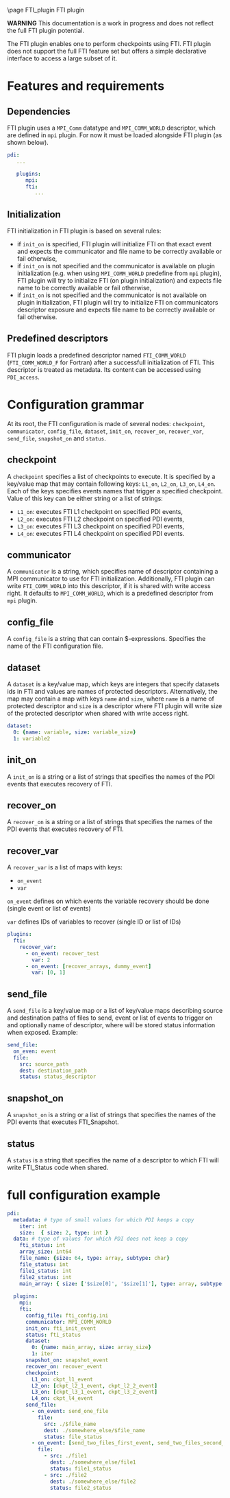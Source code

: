 \page FTI_plugin FTI plugin

**WARNING** This documentation is a work in progress and does not 
reflect the full FTI plugin potential.

The FTI plugin enables one to perform checkpoints using FTI.
FTI plugin does not support the full FTI feature set but offers a simple
declarative interface to access a large subset of it.

# Features and requirements

## Dependencies

FTI plugin uses a `MPI_Comm` datatype and `MPI_COMM_WORLD` descriptor, 
which are defined in `mpi` plugin.
For now it must be loaded alongside FTI plugin (as shown below).

```yaml
pdi:
   ...

   plugins:
      mpi:
      fti:
         ...
```

## Initialization

FTI initialization in FTI plugin is based on several rules:
* if `init_on` is specified, FTI plugin will initialize FTI
  on that exact event and expects the communicator and file name
  to be correctly available or fail otherwise,
* if `init_on` is not specified and the communicator is available
  on plugin initialization (e.g. when using `MPI_COMM_WORLD`
  predefine from `mpi` plugin), FTI plugin will try to initialize
  FTI (on plugin initialization) and expects file name
  to be correctly available or fail otherwise,
* if `init_on` is not specified and the communicator is not
  available on plugin initialization, FTI plugin will try 
  to initialize FTI on communicators descriptor exposure and expects
  file name to be correctly available or fail otherwise.

## Predefined descriptors

FTI plugin loads a predefined descriptor named `FTI_COMM_WORLD` 
(`FTI_COMM_WORLD_F` for Fortran) after a successfull initialization 
of FTI. This descriptor is treated as metadata. Its content can 
be accessed using `PDI_access`.

# Configuration grammar

At its root, the FTI configuration is made of several nodes:
`checkpoint`, `communicator`, `config_file`, `dataset`, `init_on`,
`recover_on`, `recover_var`, `send_file`, `snapshot_on` and `status`.

## checkpoint

A `checkpoint` specifies a list of checkpoints to execute.
It is specified by a key/value map that may contain following keys:
`L1_on`, `L2_on`, `L3_on`, `L4_on`.
Each of the keys specifies events names that trigger a specified checkpoint.
Value of this key can be either string or a list of strings:
* `L1_on`: executes FTI L1 checkpoint on specified PDI events,
* `L2_on`: executes FTI L2 checkpoint on specified PDI events,
* `L3_on`: executes FTI L3 checkpoint on specified PDI events,
* `L4_on`: executes FTI L4 checkpoint on specified PDI events.

## communicator

A `communicator` is a string, which specifies name of descriptor containing 
a MPI communicator to use for FTI initialization. Additionally, FTI plugin can
write `FTI_COMM_WORLD` into this descriptor, if it is shared with write access right.
It defaults to `MPI_COMM_WORLD`, which is a predefined descriptor from `mpi` plugin.

## config_file

A `config_file` is a string that can contain $-expressions. 
Specifies the name of the FTI configuration file.

## dataset

A `dataset` is a key/value map, which keys are integers that specify
datasets ids in FTI and values are names of protected descriptors.
Alternatively, the map may contain a map with keys `name` and `size`,
where `name` is a name of protected descriptor and `size` is a descriptor
where FTI plugin will write size of the protected descriptor when shared 
with write access right.

```yaml
dataset:
  0: {name: variable, size: variable_size}
  1: variable2
```

## init_on

A `init_on` is a string or a list of strings that specifies the names 
of the PDI events that executes recovery of FTI.

## recover_on

A `recover_on` is a string or a list of strings that specifies the names 
of the PDI events that executes recovery of FTI.

## recover_var

A `recover_var` is a list of maps with keys:
- `on_event`
- `var`

`on_event` defines on which events the variable recovery should be done (single event or list of events)

`var` defines IDs of variables to recover (single ID or list of IDs)

```yaml
plugins:
  fti:
    recover_var:
      - on_event: recover_test
        var: 2
      - on_event: [recover_arrays, dummy_event]
        var: [0, 1]
```

## send_file

A `send_file` is a key/value map or a list of key/value maps 
describing source and destination paths of files to send, 
event or list of events to trigger on and optionally name of descriptor, 
where will be stored status information when exposed.
Example:
```yaml
send_file:
  on_even: event
  file:
    src: source_path
    dest: destination_path
    status: status_descriptor
```

## snapshot_on

A `snapshot_on` is a string or a list of strings that specifies the names 
of the PDI events that executes FTI_Snapshot.

## status

A `status` is a string that specifies the name of a descriptor to which FTI
will write FTI_Status code when shared.

# full configuration example

```yaml
pdi:
  metadata: # type of small values for which PDI keeps a copy
    iter: int
    size:  { size: 2, type: int }
  data: # type of values for which PDI does not keep a copy
    fti_status: int
    array_size: int64
    file_name: {size: 64, type: array, subtype: char}
    file_status: int
    file1_status: int
    file2_status: int
    main_array: { size: ['$size[0]', '$size[1]'], type: array, subtype: double }
  
  plugins:
    mpi:
    fti:
      config_file: fti_config.ini
      communicator: MPI_COMM_WORLD
      init_on: fti_init_event
      status: fti_status
      dataset:
        0: {name: main_array, size: array_size}
        1: iter
      snapshot_on: snapshot_event
      recover_on: recover_event
      checkpoint:
        L1_on: ckpt_l1_event
        L2_on: [ckpt_l2_1_event, ckpt_l2_2_event]
        L3_on: [ckpt_l3_1_event, ckpt_l3_2_event]
        L4_on: ckpt_l4_event
      send_file:
        - on_event: send_one_file
          file:
            src: ./$file_name
            dest: ./somewhere_else/$file_name
            status: file_status
        - on_event: [send_two_files_first_event, send_two_files_second_event]
          file:
            - src: ./file1
              dest: ./somewhere_else/file1
              status: file1_status
            - src: ./file2
              dest: ./somewhere_else/file2
              status: file2_status
```
